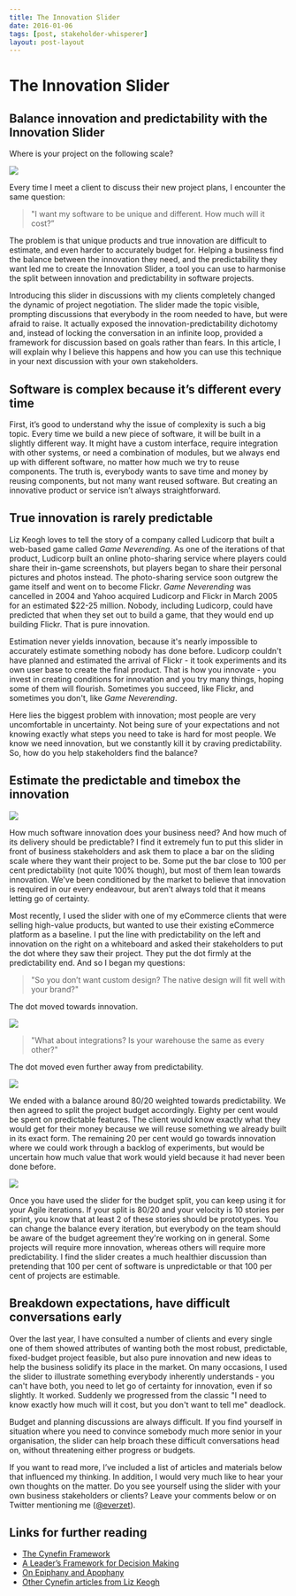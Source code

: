 ```yaml
---
title: The Innovation Slider
date: 2016-01-06
tags: [post, stakeholder-whisperer]
layout: post-layout
---
```

# The Innovation Slider

## Balance innovation and predictability with the Innovation Slider

Where is your project on the following scale?

![](/assets/images/innovation-slider/1.png)

Every time I meet a client to discuss their new project plans, I encounter the same question:

> "I want my software to be unique and different. How much will it cost?”

The problem is that unique products and true innovation are difficult to estimate, and even harder
to accurately budget for. Helping a business find the balance between the innovation they need,
and the predictability they want led me to create the Innovation Slider, a tool you can use to
harmonise the split between innovation and predictability in software projects.

Introducing this slider in discussions with my clients completely changed the dynamic of project
negotiation. The slider made the topic visible, prompting discussions that everybody in the room
needed to have, but were afraid to raise. It actually exposed the innovation-predictability
dichotomy and, instead of locking the conversation in an infinite loop, provided a framework for
discussion based on goals rather than fears. In this article, I will explain why I believe this
happens and how you can use this technique in your next discussion with your own stakeholders.

## Software is complex because it’s different every time

First, it’s good to understand why the issue of complexity is such a big topic. Every time we
build a new piece of software, it will be built in a slightly different way. It might have a
custom interface, require integration with other systems, or need a combination of modules, but we
always end up with different software, no matter how much we try to reuse components. The truth
is, everybody wants to save time and money by reusing components, but not many want reused
software. But creating an innovative product or service isn’t always straightforward.

## True innovation is rarely predictable

Liz Keogh loves to tell the story of a company called Ludicorp that built a web-based game called
_Game Neverending_. As one of the iterations of that product, Ludicorp built an online
photo-sharing service where players could share their in-game screenshots, but players began to
share their personal pictures and photos instead. The photo-sharing service soon outgrew the game
itself and went on to become Flickr. _Game Neverending_ was cancelled in 2004 and Yahoo acquired
Ludicorp and Flickr in March 2005 for an estimated $22-25 million. Nobody, including Ludicorp,
could have predicted that when they set out to build a game, that they would end up building
Flickr. That is pure innovation.

Estimation never yields innovation, because it's nearly impossible to accurately estimate
something nobody has done before. Ludicorp couldn't have planned and estimated the arrival of
Flickr - it took experiments and its own user base to create the final product. That is how you
innovate - you invest in creating conditions for innovation and you try many things, hoping some
of them will flourish. Sometimes you succeed, like Flickr, and sometimes you don't, like _Game
Neverending_.

Here lies the biggest problem with innovation; most people are very uncomfortable in uncertainty.
Not being sure of your expectations and not knowing exactly what steps you need to take is hard
for most people. We know we need innovation, but we constantly kill it by craving predictability.
        So, how do you help stakeholders find the balance?

## Estimate the predictable and timebox the innovation

![](/assets/images/innovation-slider/2.png)

How much software innovation does your business need? And how much of its delivery should be
predictable? I find it extremely fun to put this slider in front of business stakeholders and ask
them to place a bar on the sliding scale where they want their project to be. Some put the bar
close to 100 per cent predictability (not quite 100% though), but most of them lean towards
innovation. We've been conditioned by the market to believe that innovation is required in our
every endeavour, but aren’t always told that it means letting go of certainty.

Most recently, I used the slider with one of my eCommerce clients that were selling high-value
products, but wanted to use their existing eCommerce platform as a baseline. I put the line with
predictability on the left and innovation on the right on a whiteboard and asked their
stakeholders to put the dot where they saw their project. They put the dot firmly at the
predictability end. And so I began my questions:

> "So you don’t want custom design? The native design will fit well with your brand?"

The dot moved towards innovation.

![](/assets/images/innovation-slider/3.png)

> "What about integrations? Is your warehouse the same as every other?"

The dot moved even further away from predictability.

![](/assets/images/innovation-slider/4.png)

We ended with a balance around 80/20 weighted towards predictability. We then agreed to split the
project budget accordingly. Eighty per cent would be spent on predictable features. The client
would know exactly what they would get for their money because we will reuse something we already
built in its exact form. The remaining 20 per cent would go towards innovation where we could work
through a backlog of experiments, but would be uncertain how much value that work would yield
because it had never been done before.

![](/assets/images/innovation-slider/5.png)

Once you have used the slider for the budget split, you can keep using it for your Agile
iterations. If your split is 80/20 and your velocity is 10 stories per sprint, you know that at
least 2 of these stories should be prototypes. You can change the balance every iteration, but
everybody on the team should be aware of the budget agreement they're working on in general. Some
projects will require more innovation, whereas others will require more predictability. I find the
slider creates a much healthier discussion than pretending that 100 per cent of software is
unpredictable or that 100 per cent of projects are estimable.

## Breakdown expectations, have difficult conversations early

Over the last year, I have consulted a number of clients and every single one of them showed
attributes of wanting both the most robust, predictable, fixed-budget project feasible, but also
pure innovation and new ideas to help the business solidify its place in the market. On many
occasions, I used the slider to illustrate  something everybody inherently understands - you can't
have both, you need to let go of certainty for innovation, even if so slightly. It worked.
Suddenly we progressed from the classic "I need to know exactly how much will it cost, but you
don't want to tell me" deadlock.

Budget and planning discussions are always difficult. If you find yourself in situation where you
need to convince somebody much more senior in your organisation, the slider can help broach these
difficult conversations head on, without threatening either progress or budgets.

If you want to read more, I’ve included a list of articles and materials below that influenced my
thinking. In addition, I would very much like to hear your own thoughts on the matter. Do you see
yourself using the slider with your own business stakeholders or clients? Leave your comments
below or on Twitter mentioning me ([@everzet](http://twitter.com/everzet)).

## Links for further reading

* [The Cynefin Framework][0]
* [A Leader’s Framework for Decision Making][1]
* [On Epiphany and Apophany][2]
* [Other Cynefin articles from Liz Keogh][3]


[0]: https://youtu.be/N7oz366X0-8
[1]: https://hbr.org/2007/11/a-leaders-framework-for-decision-making
[2]: http://lizkeogh.com/2015/09/09/on-epiphany-and-apophany/
[3]: http://lizkeogh.com/category/cynefin/
